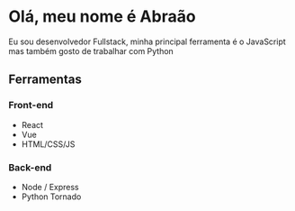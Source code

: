 # Olá, meu nome é Abraão
Eu sou desenvolvedor Fullstack, minha principal ferramenta é o JavaScript mas também gosto de trabalhar com Python
## Ferramentas
### Front-end
* React
* Vue
* HTML/CSS/JS
### Back-end
* Node / Express
* Python Tornado
